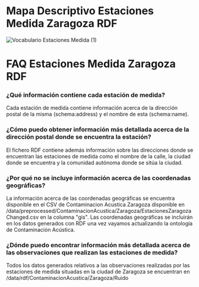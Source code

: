# Mapa Descriptivo Estaciones Medida Zaragoza RDF
![Vocabulario Estaciones Medida (1)](https://user-images.githubusercontent.com/43373725/112457611-3758b480-8d5c-11eb-9e00-5047f41204e5.png)

# FAQ Estaciones Medida Zaragoza RDF

### ¿Qué información contiene cada estación de medida?
Cada estación de medida contiene información acerca de la dirección postal de la misma (schema:address) y el nombre de esta (schema:name).

### ¿Cómo puedo obtener información más detallada acerca de la dirección postal donde se encuentra la estación?
El fichero RDF contiene además información sobre las direcciones donde se encuentran las estaciones de medida como el nombre de la calle, la ciudad donde se encuentra y la comunidad autónoma donde se sitúa la ciudad. 

### ¿Por qué no se incluye información acerca de las coordenadas geográficas?
La información acerca de las coordenadas geográficas se encuentra disponible en el CSV de Contaminacion Acustica Zaragoza disponible en /data/preprocessed/ContaminacionAcustica/Zaragoza/EstacionesZaragozaChanged.csv en la columna "gis".
Las coordenadas geográficas se incluirán en los datos generados con RDF una vez vayamos actualizando la ontología de Contaminación Acústica.

### ¿Dónde puedo encontrar información más detallada acerca de las observaciones que realizan las estaciones de medida?
Todos los datos generados relativos a las observaciones realizadas por las estaciones de medida situadas en la ciudad de Zaragoza se encuentran en /data/rdf/ContaminacionAcustica/Zaragoza/Ruido
